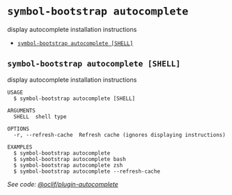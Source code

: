 `symbol-bootstrap autocomplete`
===============================

display autocomplete installation instructions

* [`symbol-bootstrap autocomplete [SHELL]`](#symbol-bootstrap-autocomplete-shell)

## `symbol-bootstrap autocomplete [SHELL]`

display autocomplete installation instructions

```
USAGE
  $ symbol-bootstrap autocomplete [SHELL]

ARGUMENTS
  SHELL  shell type

OPTIONS
  -r, --refresh-cache  Refresh cache (ignores displaying instructions)

EXAMPLES
  $ symbol-bootstrap autocomplete
  $ symbol-bootstrap autocomplete bash
  $ symbol-bootstrap autocomplete zsh
  $ symbol-bootstrap autocomplete --refresh-cache
```

_See code: [@oclif/plugin-autocomplete](https://github.com/oclif/plugin-autocomplete/blob/v1.2.0/src/commands/autocomplete/index.ts)_
